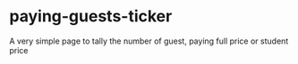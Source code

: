 paying-guests-ticker
====================

A very simple page to tally the number of guest, paying full price or student price
